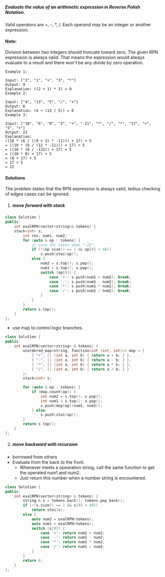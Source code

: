 ##### Evaluate the value of an arithmetic expression in Reverse Polish Notation.

Valid operators are +, -, *, /. Each operand may be an integer or another expression.

#### Note:

Division between two integers should truncate toward zero.
The given RPN expression is always valid. That means the expression would always evaluate to a result and there won't be any divide by zero operation.

```
Example 1:

Input: ["2", "1", "+", "3", "*"]
Output: 9
Explanation: ((2 + 1) * 3) = 9
Example 2:

Input: ["4", "13", "5", "/", "+"]
Output: 6
Explanation: (4 + (13 / 5)) = 6
Example 3:

Input: ["10", "6", "9", "3", "+", "-11", "*", "/", "*", "17", "+", "5", "+"]
Output: 22
Explanation: 
((10 * (6 / ((9 + 3) * -11))) + 17) + 5
= ((10 * (6 / (12 * -11))) + 17) + 5
= ((10 * (6 / -132)) + 17) + 5
= ((10 * 0) + 17) + 5
= (0 + 17) + 5
= 17 + 5
= 22

```


#### Solutions

The problem states that the RPN expression is always valid, tedius checking of edges cases can be ignored.

1. ##### move forward with stack

```c++
class Solution {
public:
    int evalRPN(vector<string>& tokens) {
    stack<int> s;
        int res, num1, num2;
        for (auto & op : tokens) {
            // care for cases when "-22".
            if (!(op.size() == 1 && op[0] < 48))
                s.push(stoi(op));
            else {
                num2 = s.top(); s.pop();
                num1 = s.top(); s.pop();
                switch (op[0]) {
                    case '+': s.push(num1 + num2); break;
                    case '-': s.push(num1 - num2); break;
                    case '*': s.push(num1 * num2); break;
                    case '/': s.push(num1 / num2); break;
                }
            }
        }
        return s.top();
    }
};
```

- use map to control logic branches.

```c++
class Solution {
public:
    int evalRPN(vector<string> & tokens) {
        unordered_map<string, function<int (int, int)>> mop = {
            { "+", [] (int a, int b) { return a + b; } },
            { "-", [] (int a, int b) { return a - b; } },
            { "*", [] (int a, int b) { return a * b; } },
            { "/", [] (int a, int b) { return a / b; } }
        };
        stack<int> s;

        for (auto & op : tokens) {
            if (mop.count(op)) {
                int num2 = s.top(); s.pop();
                int num1 = s.top(); s.pop();
                s.push(mop[op](num1, num2));
            } else
                s.push(stoi(op));
        }
        return s.top();
    }
};

```


2. ##### move backward with recursion

- borrowed from others
- Evaluate from the back to the front.
    - Whenever meets a opearation string, call the same function to get the operated num1 and num2.
    - Just return this number when a number string is encountered.

```c++
class Solution {
public:
    int evalRPN(vector<string> & tokens) {
        string & s = tokens.back(); tokens.pop_back();
        if (!(s.size() == 1 && s[0] < 48))
            return stoi(s);
        else {
            auto num2 = evalRPN(tokens);
            auto num1 = evalRPN(tokens);
            switch (s[0]) {
                case '+': return num1 + num2; 
                case '-': return num1 - num2;
                case '*': return num1 * num2;
                case '/': return num1 / num2;
            }
        }
        return 0;
    }
};


```
